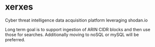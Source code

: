 # xerxes
Cyber threat intelligence data acquisition platform leveraging shodan.io

Long term goal is to support ingestion of ARIN CIDR blocks and then use those for searches.
Additionally moving to noSQL or mySQL will be preferred.